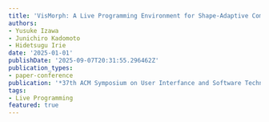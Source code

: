 ```yaml
---
title: 'VisMorph: A Live Programming Environment for Shape-Adaptive Computers'
authors:
- Yusuke Izawa
- Junichiro Kadomoto
- Hidetsugu Irie
date: '2025-01-01'
publishDate: '2025-09-07T20:31:55.296462Z'
publication_types:
- paper-conference
publication: '*37th ACM Symposium on User Interfance and Software Technology (UIST)*'
tags:
- Live Programming
featured: true
---
```

